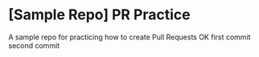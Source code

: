 # [Sample Repo] PR Practice
A sample repo for practicing how to create Pull Requests
OK first commit
second commit